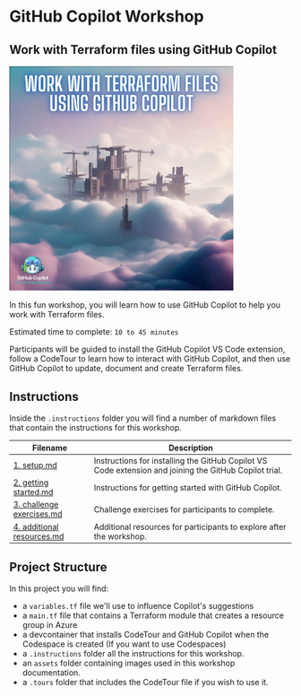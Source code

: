 # GitHub Copilot Workshop

## Work with Terraform files using GitHub Copilot

<img width="400" alt="Building in the clouds image" src="./assets/Terraform-image.png">

In this fun workshop, you will learn how to use GitHub Copilot to help you work with Terraform files.

Estimated time to complete: `10 to 45 minutes`

Participants will be guided to install the GitHub Copilot VS Code extension, follow a CodeTour to learn how to interact with GitHub Copilot, and then use GitHub Copilot to update, document and create Terraform files. 



## Instructions 

Inside the `.instructions` folder you will find a number of markdown files that contain the instructions for this workshop.

Filename | Description
--- | ---
[1. setup.md](</.instructions/1. setup.md>) | Instructions for installing the GitHub Copilot VS Code extension and joining the GitHub Copilot trial.
[2. getting started.md](</.instructions/2. getting started.md>) | Instructions for getting started with GitHub Copilot.
[3. challenge exercises.md](</.instructions/3. challenge exercises.md>) | Challenge exercises for participants to complete.
[4. additional resources.md](</.instructions/4. additional resources.md>) | Additional resources for participants to explore after the workshop.


## Project Structure

In this project you will find: 

* a `variables.tf` file we'll use to influence Copilot's suggestions
* a `main.tf` file that contains a Terraform module that creates a resource group in Azure
* a devcontainer that installs CodeTour and GitHub Copilot when the Codespace is created (If you want to use Codespaces)
* a `.instructions` folder all the instructions for this workshop.
* an `assets` folder containing images used in this workshop documentation.
* a `.tours` folder that includes the CodeTour file if you wish to use it.

